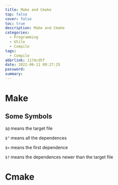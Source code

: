 ```yaml
---
title: Make and Cmake
top: false
cover: false
toc: true
description: Make and Cmake
categories:
  - Programming
  - Utile
  - Compile
tags:
  - Compile
abbrlink: 1174cd5f
date: 2022-06-11 09:27:25
password:
summary:
---
```


# Make

## Some Symbols

`$@` means the target file

`$^` means all the dependences

`$<` means the first dependence

`$?` means the dependences newer than the target file

# Cmake

